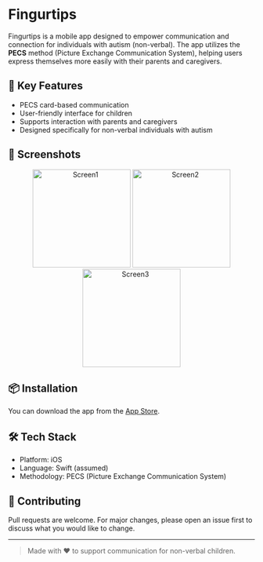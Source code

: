 # Fingurtips

Fingurtips is a mobile app designed to empower communication and connection for individuals with autism (non-verbal). The app utilizes the **PECS** method (Picture Exchange Communication System), helping users express themselves more easily with their parents and caregivers.

## 🧠 Key Features

- PECS card-based communication
- User-friendly interface for children
- Supports interaction with parents and caregivers
- Designed specifically for non-verbal individuals with autism

## 📱 Screenshots

<p align="center">
  <img src="https://github.com/user-attachments/assets/13c23e55-0374-43df-9190-5f0e48b0348b" alt="Screen1" width="200"/>
  <img src="https://github.com/user-attachments/assets/38dcac8a-6365-46e4-b6e3-09a0e6f7386f" alt="Screen2" width="200"/>
  <img src="https://github.com/user-attachments/assets/dce7e9b9-22a2-4a15-8155-50aafc9d942e" alt="Screen3" width="200"/>
</p>



## 📦 Installation

You can download the app from the [App Store](https://apps.apple.com/sa/app/fingurtips/id6745874777).

## 🛠️ Tech Stack

- Platform: iOS
- Language: Swift (assumed)
- Methodology: PECS (Picture Exchange Communication System)


## 🤝 Contributing

Pull requests are welcome. For major changes, please open an issue first to discuss what you would like to change.

---

> Made with ❤️ to support communication for non-verbal children.
